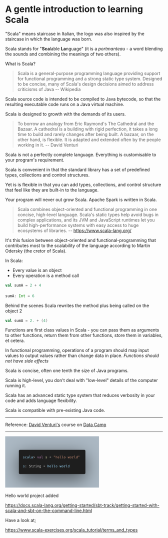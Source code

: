 # A gentle introduction to learning Scala

"Scala" means staircase in Italian, the logo was also inspired by the staircase in which the language was born.

Scala stands for "**Sca**lable **La**nguage" (it is a *portmanteau* - a word blending the sounds and combining the meanings of two others).

What is Scala?

> Scala is a general-purpose programming language providing support for functional programming and a strong static type system. Designed to be concise, many of Scala's design decisions aimed to address criticisms of Java -- Wikipedia

Scala source code is intended to be compiled to Java bytecode, so that the resulting executable code runs on a Java virtual machine.

Scala is designed to growth with the demands of its users.

> To borrow an analogy from Eric Raymond's The Cathedral and the Bazaar. A cathedral is a building with rigid perfection, it takes a long time to build and rarely changes after being built. A bazaar, on the other hand, is flexible. It is adapted and extended often by the people working in it. -- David Venturi

Scala is not a perfectly complete language. Everything is customisable to your program's requirement.

Scala is convenient in that the standard library has a set of predefined types, collections and control structures.

Yet is is flexible in that you can add types, collections, and control structure that feel like they are built-in to the language.

Your program will never out grow Scala. Apache Spark is written in Scala.

> Scala combines object-oriented and functional programming in one concise, high-level language. Scala's static types help avoid bugs in complex applications, and its JVM and JavaScript runtimes let you build high-performance systems with easy access to huge ecosystems of libraries. -- https://www.scala-lang.org/

It's this fusion between object-oriented and functional-programming that contributes most to the scalability of the language according to Martin Odersky (the cretor of Scala).

In Scala:

- Every value is an object
- Every operation is a method call

```scala
val sumA = 2 + 4

sumA: Int = 6
```

Behind the scenes Scala rewrites the method plus being called on the object 2

```scala
val sumA = 2. + (4)
```

Functions are first class values in Scala - you can pass them as arguments to other functions, return them from other functions, store them in variables, et cetera.

In functional programming, operations of a program should map input values to output values rather than change data in place. *Functions should not have side effects*

Scala is concise, often one tenth the size of Java programs.

Scala is high-level, you don't deal with "low-level" details of the computer running it.

Scala has an advanced static type system that reduces verbosity in your code and adds language flexibility.

Scala is compatible with pre-existing Java code.

****

Reference: [David Venturi's](http://davidventuri.com/) course on [Data Camp](https://campus.datacamp.com/courses/introduction-to-scala/a-scalable-language?ex=1)

****

<img src="md_refs/helloworld.png" width="300">

Hello world project added

https://docs.scala-lang.org/getting-started/sbt-track/getting-started-with-scala-and-sbt-on-the-command-line.html

Have a look at;

https://www.scala-exercises.org/scala_tutorial/terms_and_types